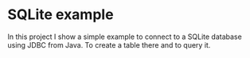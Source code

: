 # SQLite example
In this project I show a simple example to connect to a SQLite database using JDBC from Java. To create a table there and to query it.
